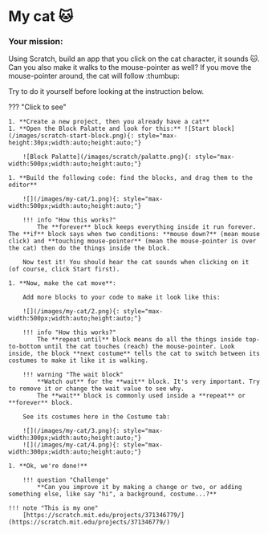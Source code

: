 # My cat :cat:

### Your mission:
Using Scratch, build an app that you click on the cat character, it sounds :cat:. 
Can you also make it walks to the mouse-pointer as well? 
If you move the mouse-pointer around, the cat will follow :thumbup:

Try to do it yourself before looking at the instruction below.

??? "Click to see"

    1. **Create a new project, then you already have a cat**
    1. **Open the Block Palatte and look for this:** ![Start block](/images/scratch-start-block.png){: style="max-height:30px;width:auto;height:auto;"}
        
        ![Block Palatte](/images/scratch/palatte.png){: style="max-width:500px;width:auto;height:auto;"}

    1. **Build the following code: find the blocks, and drag them to the editor**

        ![](/images/my-cat/1.png){: style="max-width:500px;width:auto;height:auto;"}

        !!! info "How this works?"
            The **forever** block keeps everything inside it run forever. The **if** block says when two conditions: **mouse down?** (mean mouse click) and **touching mouse-pointer** (mean the mouse-pointer is over the cat) then do the things inside the block.

        Now test it! You should hear the cat sounds when clicking on it (of course, click Start first).

    1. **Now, make the cat move**:

        Add more blocks to your code to make it look like this:

        ![](/images/my-cat/2.png){: style="max-width:500px;width:auto;height:auto;"}

        !!! info "How this works?" 
            The **repeat until** block means do all the things inside top-to-bottom until the cat touches (reach) the mouse-pointer. Look inside, the block **next costume** tells the cat to switch between its costumes to make it like it is walking. 
        
        !!! warning "The wait block"
            **Watch out** for the **wait** block. It's very important. Try to remove it or change the wait value to see why.
            The **wait** block is commonly used inside a **repeat** or **forever** block.
        
        See its costumes here in the Costume tab:

        ![](/images/my-cat/3.png){: style="max-width:300px;width:auto;height:auto;"}
        ![](/images/my-cat/4.png){: style="max-width:300px;width:auto;height:auto;"}

    1. **Ok, we're done!**

        !!! question "Challenge"
            **Can you improve it by making a change or two, or adding something else, like say "hi", a background, costume...?** 

    !!! note "This is my one"
        [https://scratch.mit.edu/projects/371346779/](https://scratch.mit.edu/projects/371346779/)